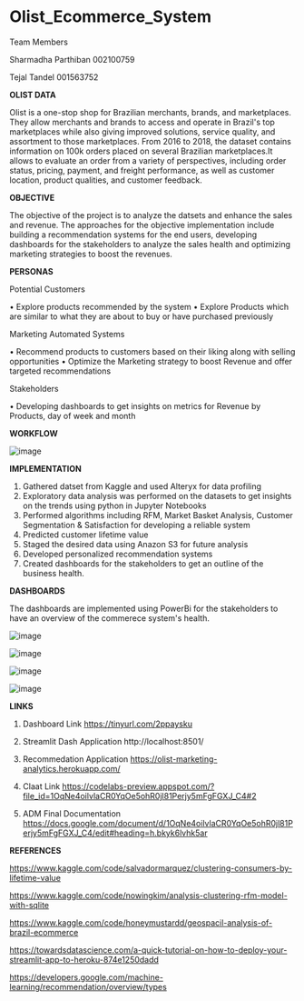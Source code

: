 # Olist_Ecommerce_System

Team Members

Sharmadha Parthiban 002100759

Tejal Tandel 001563752

**OLIST DATA**

Olist is a one-stop shop for Brazilian merchants, brands, and marketplaces. They allow merchants and brands to access and operate in Brazil's top marketplaces while also giving improved solutions, service quality, and assortment to those marketplaces. From 2016 to 2018, the dataset contains information on 100k orders placed on several Brazilian marketplaces.It allows  to evaluate an order from a variety of perspectives, including order status, pricing, payment, and freight performance, as well as customer location, product qualities, and customer feedback.

**OBJECTIVE**

The objective of the project is to analyze the datsets and enhance the sales and revenue. The approaches for the objective implementation include building a recommendation systems for the end users, developing dashboards for the stakeholders to analyze the sales health and optimizing marketing strategies to boost the revenues.

**PERSONAS**

Potential Customers

• Explore products recommended by the system 
• Explore Products which are similar to what they are about to buy or have purchased previously

Marketing Automated Systems

 • Recommend products to customers based on their liking along with selling    opportunities
 • Optimize the Marketing strategy to boost Revenue and offer targeted recommendations 

Stakeholders

 • Developing dashboards to get insights on metrics for Revenue by Products, day of week and month
 
 **WORKFLOW**
 
 ![image](https://user-images.githubusercontent.com/91292705/167164671-41be163f-6150-4ae4-8d1d-53d9348189ad.png)


**IMPLEMENTATION**

1. Gathered datset from Kaggle and used Alteryx for data profiling
2. Exploratory data analysis was performed on the datasets to get insights on the trends using python in Jupyter Notebooks
3. Performed algorithms including RFM, Market Basket Analysis, Customer Segmentation & Satisfaction for developing a reliable system
4. Predicted customer lifetime value
5. Staged the desired data using Anazon S3 for future analysis
6. Developed personalized recommendation systems
7. Created dashboards for the stakeholders to get an outline of the business health.

**DASHBOARDS**

The dashboards are implemented using PowerBi for the stakeholders to have an overview of the commerece system's health.

![image](https://user-images.githubusercontent.com/91292705/167162217-449269a0-dd03-4bef-bc03-e39e39dfd71a.png)

![image](https://user-images.githubusercontent.com/91292705/167162716-b1121abd-9d9c-4c8c-ba02-5d3f84af09e6.png)


![image](https://user-images.githubusercontent.com/91292705/167162857-4d187c8b-7918-4b59-be89-9db43ecbe5f2.png)

![image](https://user-images.githubusercontent.com/91292705/167163026-5976ff7b-7f41-4676-9f6a-42a2a267b0b9.png)



**LINKS**
1. Dashboard Link 
https://tinyurl.com/2ppaysku
 
2. Streamlit Dash Application 
http://localhost:8501/
 
3. Recommedation Application 
https://olist-marketing-analytics.herokuapp.com/ 

4. Claat Link
https://codelabs-preview.appspot.com/?file_id=1OqNe4oilvlaCR0YqOe5ohR0jl81Perjy5mFgFGXJ_C4#2

5. ADM Final Documentation
https://docs.google.com/document/d/1OqNe4oilvlaCR0YqOe5ohR0jl81Perjy5mFgFGXJ_C4/edit#heading=h.bkyk6lvhk5ar

**REFERENCES**

https://www.kaggle.com/code/salvadormarquez/clustering-consumers-by-lifetime-value

https://www.kaggle.com/code/nowingkim/analysis-clustering-rfm-model-with-sqlite

https://www.kaggle.com/code/honeymustardd/geospacil-analysis-of-brazil-ecommerce

https://towardsdatascience.com/a-quick-tutorial-on-how-to-deploy-your-streamlit-app-to-heroku-874e1250dadd
 
https://developers.google.com/machine-learning/recommendation/overview/types

